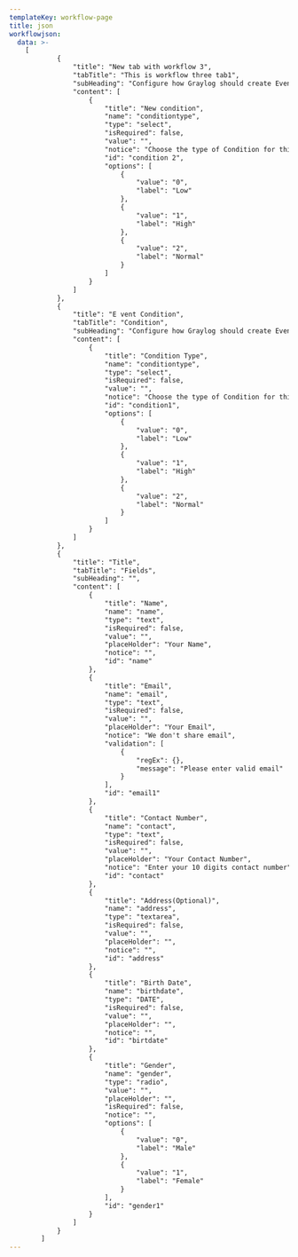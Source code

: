 ```yaml
---
templateKey: workflow-page
title: json
workflowjson:
  data: >-
    [
            {
                "title": "New tab with workflow 3",
                "tabTitle": "This is workflow three tab1",
                "subHeading": "Configure how Graylog should create Events of this kind. You can later use those Events as input on other Conditions, making it possible to build powerful Conditions based on others.",
                "content": [
                    {
                        "title": "New condition",
                        "name": "conditiontype",
                        "type": "select",
                        "isRequired": false,
                        "value": "",
                        "notice": "Choose the type of Condition for this Event.",
                        "id": "condition 2",
                        "options": [
                            {
                                "value": "0",
                                "label": "Low"
                            },
                            {
                                "value": "1",
                                "label": "High"
                            },
                            {
                                "value": "2",
                                "label": "Normal"
                            }
                        ]
                    }
                ]
            },
            {
                "title": "E vent Condition",
                "tabTitle": "Condition",
                "subHeading": "Configure how Graylog should create Events of this kind. You can later use those Events as input on other Conditions, making it possible to build powerful Conditions based on others.",
                "content": [
                    {
                        "title": "Condition Type",
                        "name": "conditiontype",
                        "type": "select",
                        "isRequired": false,
                        "value": "",
                        "notice": "Choose the type of Condition for this Event.",
                        "id": "condition1",
                        "options": [
                            {
                                "value": "0",
                                "label": "Low"
                            },
                            {
                                "value": "1",
                                "label": "High"
                            },
                            {
                                "value": "2",
                                "label": "Normal"
                            }
                        ]
                    }
                ]
            },
            {
                "title": "Title",
                "tabTitle": "Fields",
                "subHeading": "",
                "content": [
                    {
                        "title": "Name",
                        "name": "name",
                        "type": "text",
                        "isRequired": false,
                        "value": "",
                        "placeHolder": "Your Name",
                        "notice": "",
                        "id": "name"
                    },
                    {
                        "title": "Email",
                        "name": "email",
                        "type": "text",
                        "isRequired": false,
                        "value": "",
                        "placeHolder": "Your Email",
                        "notice": "We don't share email",
                        "validation": [
                            {
                                "regEx": {},
                                "message": "Please enter valid email"
                            }
                        ],
                        "id": "email1"
                    },
                    {
                        "title": "Contact Number",
                        "name": "contact",
                        "type": "text",
                        "isRequired": false,
                        "value": "",
                        "placeHolder": "Your Contact Number",
                        "notice": "Enter your 10 digits contact number",
                        "id": "contact"
                    },
                    {
                        "title": "Address(Optional)",
                        "name": "address",
                        "type": "textarea",
                        "isRequired": false,
                        "value": "",
                        "placeHolder": "",
                        "notice": "",
                        "id": "address"
                    },
                    {
                        "title": "Birth Date",
                        "name": "birthdate",
                        "type": "DATE",
                        "isRequired": false,
                        "value": "",
                        "placeHolder": "",
                        "notice": "",
                        "id": "birtdate"
                    },
                    {
                        "title": "Gender",
                        "name": "gender",
                        "type": "radio",
                        "value": "",
                        "placeHolder": "",
                        "isRequired": false,
                        "notice": "",
                        "options": [
                            {
                                "value": "0",
                                "label": "Male"
                            },
                            {
                                "value": "1",
                                "label": "Female"
                            }
                        ],
                        "id": "gender1"
                    }
                ]
            }
        ]
---
```

